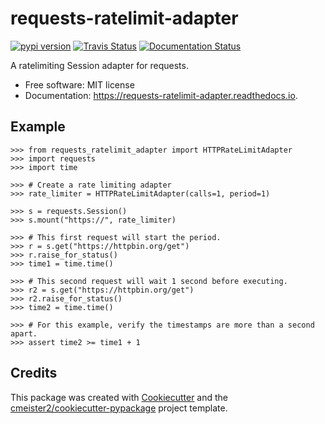 # requests-ratelimit-adapter

[![pypi version](https://img.shields.io/pypi/v/requests_ratelimit_adapter.svg)](https://pypi.python.org/pypi/requests_ratelimit_adapter)
[![Travis Status](https://img.shields.io/travis/cmeister2/requests_ratelimit_adapter.svg)](https://travis-ci.org/cmeister2/requests_ratelimit_adapter)
[![Documentation Status](https://readthedocs.org/projects/requests-ratelimit-adapter/badge/?version=latest)](https://requests-ratelimit-adapter.readthedocs.io/en/latest/?badge=latest)

A ratelimiting Session adapter for requests.

- Free software: MIT license
- Documentation: https://requests-ratelimit-adapter.readthedocs.io.

## Example

    >>> from requests_ratelimit_adapter import HTTPRateLimitAdapter
    >>> import requests
    >>> import time

    >>> # Create a rate limiting adapter
    >>> rate_limiter = HTTPRateLimitAdapter(calls=1, period=1)

    >>> s = requests.Session()
    >>> s.mount("https://", rate_limiter)

    >>> # This first request will start the period.
    >>> r = s.get("https://httpbin.org/get")
    >>> r.raise_for_status()
    >>> time1 = time.time()

    >>> # This second request will wait 1 second before executing.
    >>> r2 = s.get("https://httpbin.org/get")
    >>> r2.raise_for_status()
    >>> time2 = time.time()

    >>> # For this example, verify the timestamps are more than a second apart.
    >>> assert time2 >= time1 + 1


## Credits

This package was created with [Cookiecutter](https://github.com/audreyr/cookiecutter) and the [cmeister2/cookiecutter-pypackage](https://github.com/cmeister2/cookiecutter-pypackage) project template.
